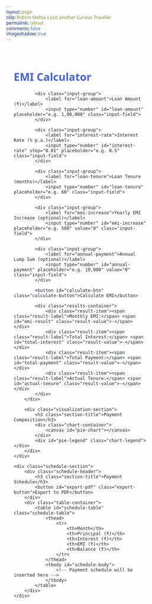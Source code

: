 ```yaml
---
layout: page
title: Ridhim Mehta x Just another Curious Traveller 
permalink: /about
comments: false
imageshadow: true
---
```


<html>
<div id="emi-calculator" class="emi-container">
    <div class="calculator-grid">
        <div class="input-section">
            <h2 class="calculator-title">EMI Calculator</h2>
            
            <div class="input-group">
                <label for="loan-amount">Loan Amount (₹)</label>
                <input type="number" id="loan-amount" placeholder="e.g. 1,00,000" class="input-field">
            </div>
            
            <div class="input-group">
                <label for="interest-rate">Interest Rate (% p.a.)</label>
                <input type="number" id="interest-rate" step="0.01" placeholder="e.g. 8.5" class="input-field">
            </div>
            
            <div class="input-group">
                <label for="loan-tenure">Loan Tenure (months)</label>
                <input type="number" id="loan-tenure" placeholder="e.g. 60" class="input-field">
            </div>
            
            <div class="input-group">
                <label for="emi-increase">Yearly EMI Increase (optional)</label>
                <input type="number" id="emi-increase" placeholder="e.g. 500" value="0" class="input-field">
            </div>
            
            <div class="input-group">
                <label for="annual-payment">Annual Lump Sum (optional)</label>
                <input type="number" id="annual-payment" placeholder="e.g. 10,000" value="0" class="input-field">
            </div>
            
            <button id="calculate-btn" class="calculate-button">Calculate EMI</button>
            
            <div class="results-container">
                <div class="result-item"><span class="result-label">Monthly EMI:</span> <span id="emi-result" class="result-value">-</span></div>
                <div class="result-item"><span class="result-label">Total Interest:</span> <span id="total-interest" class="result-value">-</span></div>
                <div class="result-item"><span class="result-label">Total Payment:</span> <span id="total-payment" class="result-value">-</span></div>
                <div class="result-item"><span class="result-label">Actual Tenure:</span> <span id="actual-tenure" class="result-value">-</span></div>
            </div>
        </div>
        
        <div class="visualization-section">
            <h3 class="section-title">Payment Composition</h3>
            <div class="chart-container">
                <canvas id="pie-chart"></canvas>
            </div>
            <div id="pie-legend" class="chart-legend"></div>
        </div>
    </div>
    
    <div class="schedule-section">
        <div class="schedule-header">
            <h3 class="section-title">Payment Schedule</h3>
            <button id="export-pdf" class="export-button">Export to PDF</button>
        </div>
        <div class="table-container">
            <table id="schedule-table" class="schedule-table">
                <thead>
                    <tr>
                        <th>Month</th>
                        <th>Principal (₹)</th>
                        <th>Interest (₹)</th>
                        <th>EMI (₹)</th>
                        <th>Balance (₹)</th>
                    </tr>
                </thead>
                <tbody id="schedule-body">
                    <!-- Payment schedule will be inserted here -->
                </tbody>
            </table>
        </div>
    </div>
</div>

<!-- Include libraries -->
<script src="https://cdn.jsdelivr.net/npm/chart.js"></script>
<script src="https://cdnjs.cloudflare.com/ajax/libs/jspdf/2.5.1/jspdf.umd.min.js"></script>
<script src="https://cdnjs.cloudflare.com/ajax/libs/jspdf-autotable/3.5.28/jspdf.plugin.autotable.min.js"></script>

<style>
:root {
    --primary-color: #4361ee;
    --secondary-color: #3f37c9;
    --accent-color: #4895ef;
    --light-color: #f8f9fa;
    --dark-color: #212529;
    --success-color: #4cc9f0;
    --danger-color: #f72585;
    --warning-color: #f8961e;
    --border-radius: 8px;
    --box-shadow: 0 4px 6px rgba(0, 0, 0, 0.1);
    --transition: all 0.3s ease;
}

* {
    box-sizing: border-box;
    margin: 0;
    padding: 0;
    font-family: 'Segoe UI', Tahoma, Geneva, Verdana, sans-serif;
}

.emi-container {
    max-width: 1200px;
    margin: 0 auto;
    padding: 20px;
    color: var(--dark-color);
}

.calculator-grid {
    display: grid;
    grid-template-columns: repeat(auto-fit, minmax(300px, 1fr));
    gap: 30px;
    margin-bottom: 30px;
}

.calculator-title {
    color: var(--primary-color);
    margin-bottom: 20px;
    font-size: 1.8rem;
}

.section-title {
    color: var(--secondary-color);
    margin-bottom: 15px;
    font-size: 1.4rem;
}

.input-group {
    margin-bottom: 15px;
}

.input-group label {
    display: block;
    margin-bottom: 5px;
    font-weight: 500;
    color: var(--dark-color);
}

.input-field {
    width: 100%;
    padding: 12px;
    border: 1px solid #ddd;
    border-radius: var(--border-radius);
    font-size: 1rem;
    transition: var(--transition);
}

.input-field:focus {
    outline: none;
    border-color: var(--primary-color);
    box-shadow: 0 0 0 2px rgba(67, 97, 238, 0.2);
}

.calculate-button {
    width: 100%;
    padding: 12px;
    background-color: var(--primary-color);
    color: white;
    border: none;
    border-radius: var(--border-radius);
    font-size: 1rem;
    font-weight: 600;
    cursor: pointer;
    transition: var(--transition);
    margin-top: 10px;
}

.calculate-button:hover {
    background-color: var(--secondary-color);
    box-shadow: var(--box-shadow);
}

.results-container {
    background-color: var(--light-color);
    padding: 20px;
    border-radius: var(--border-radius);
    margin-top: 20px;
}

.result-item {
    display: flex;
    justify-content: space-between;
    margin-bottom: 10px;
    padding-bottom: 10px;
    border-bottom: 1px solid #eee;
}

.result-item:last-child {
    border-bottom: none;
    margin-bottom: 0;
}

.result-label {
    font-weight: 500;
}

.result-value {
    font-weight: 600;
    color: var(--primary-color);
}

.visualization-section {
    background-color: white;
    padding: 20px;
    border-radius: var(--border-radius);
    box-shadow: var(--box-shadow);
    display: flex;
    flex-direction: column;
}

.chart-container {
    position: relative;
    height: 250px;
    width: 100%;
    margin: 0 auto;
}

.chart-legend {
    display: flex;
    justify-content: center;
    gap: 20px;
    margin-top: 15px;
    flex-wrap: wrap;
}

.chart-legend div {
    display: flex;
    align-items: center;
    font-size: 0.9rem;
}

.chart-legend span {
    display: inline-block;
    width: 12px;
    height: 12px;
    margin-right: 5px;
    border-radius: 2px;
}

.schedule-section {
    background-color: white;
    padding: 20px;
    border-radius: var(--border-radius);
    box-shadow: var(--box-shadow);
}

.schedule-header {
    display: flex;
    justify-content: space-between;
    align-items: center;
    margin-bottom: 15px;
    flex-wrap: wrap;
    gap: 10px;
}

.export-button {
    padding: 8px 16px;
    background-color: var(--danger-color);
    color: white;
    border: none;
    border-radius: var(--border-radius);
    font-size: 0.9rem;
    font-weight: 500;
    cursor: pointer;
    transition: var(--transition);
    display: none;
}

.export-button:hover {
    background-color: #d11a6b;
    box-shadow: var(--box-shadow);
}

.table-container {
    overflow-x: auto;
}

.schedule-table {
    width: 100%;
    border-collapse: collapse;
    font-size: 0.9rem;
}

.schedule-table th {
    background-color: var(--primary-color);
    color: white;
    padding: 12px;
    text-align: left;
}

.schedule-table td {
    padding: 10px 12px;
    border-bottom: 1px solid #eee;
}

.schedule-table tr:nth-child(even) {
    background-color: var(--light-color);
}

.schedule-table tr:hover {
    background-color: #e9ecef;
}

/* Responsive adjustments */
@media (max-width: 768px) {
    .calculator-grid {
        grid-template-columns: 1fr;
    }
    
    .calculator-title {
        font-size: 1.5rem;
    }
    
    .section-title {
        font-size: 1.2rem;
    }
    
    .input-field, .calculate-button {
        padding: 10px;
    }
    
    .schedule-table {
        font-size: 0.8rem;
    }
    
    .schedule-table th, .schedule-table td {
        padding: 8px 10px;
    }
}

@media (max-width: 480px) {
    .emi-container {
        padding: 15px;
    }
    
    .chart-legend {
        flex-direction: column;
        gap: 8px;
        align-items: flex-start;
    }
    
    .schedule-header {
        flex-direction: column;
        align-items: flex-start;
    }
    
    .export-button {
        width: 100%;
    }
}
</style>

<script>
// Initialize jsPDF
const { jsPDF } = window.jspdf;

// Format Indian currency with ₹ symbol and commas
function formatINR(amount) {
    return '₹' + amount.toFixed(2).replace(/\d(?=(\d{2})+\d\.)/g, '$&,');
}

// Variables for chart
let pieChart;

document.getElementById('calculate-btn').addEventListener('click', function() {
    // Get input values
    const loanAmount = parseFloat(document.getElementById('loan-amount').value);
    const interestRate = parseFloat(document.getElementById('interest-rate').value) / 100 / 12; // monthly rate
    const loanTenure = parseInt(document.getElementById('loan-tenure').value);
    const emiIncrease = parseFloat(document.getElementById('emi-increase').value) || 0;
    const annualPayment = parseFloat(document.getElementById('annual-payment').value) || 0;
    
    // Validate inputs
    if (isNaN(loanAmount) || isNaN(interestRate) || isNaN(loanTenure)) {
        alert('Please enter valid values for Loan Amount, Interest Rate, and Loan Tenure');
        return;
    }
    
    // Calculate initial EMI
    const emi = calculateEMI(loanAmount, interestRate, loanTenure);
    let principal = loanAmount;
    let totalInterest = 0;
    let actualMonths = 0;
    let currentEMI = emi;
    let schedule = [];
    
    // Generate payment schedule
    for (let month = 1; month <= loanTenure && principal > 0; month++) {
        const interest = principal * interestRate;
        let principalPaid = currentEMI - interest;
        
        // Adjust for final payment
        if (principalPaid > principal) {
            principalPaid = principal;
            currentEMI = principalPaid + interest;
        }
        
        // Check if this is the last month of the year for annual payment
        let annualPaymentThisMonth = 0;
        if (annualPayment > 0 && month % 12 === 0 && month !== loanTenure) {
            annualPaymentThisMonth = Math.min(annualPayment, principal);
            principalPaid += annualPaymentThisMonth;
            currentEMI += annualPaymentThisMonth;
        }
        
        principal -= principalPaid;
        totalInterest += interest;
        actualMonths = month;
        
        schedule.push({
            month,
            principal: principalPaid - annualPaymentThisMonth,
            interest,
            emi: currentEMI - annualPaymentThisMonth,
            annualPayment: annualPaymentThisMonth,
            balance: principal
        });
        
        // Increase EMI at the start of each year (after 12 months)
        if (emiIncrease > 0 && month % 12 === 0) {
            currentEMI += emiIncrease;
        }
    }
    
    // Display results with INR formatting
    document.getElementById('emi-result').textContent = formatINR(emi);
    document.getElementById('total-interest').textContent = formatINR(totalInterest);
    document.getElementById('total-payment').textContent = formatINR(loanAmount + totalInterest);
    document.getElementById('actual-tenure').textContent = `${actualMonths} months (${Math.ceil(actualMonths/12)} years)`;
    
    // Update pie chart
    updatePieChart(loanAmount, totalInterest);
    
    // Display payment schedule
    const scheduleBody = document.getElementById('schedule-body');
    scheduleBody.innerHTML = '';
    
    schedule.forEach(payment => {
        const row = document.createElement('tr');
        
        row.innerHTML = `
            <td>${payment.month}</td>
            <td>${formatINR(payment.principal)}</td>
            <td>${formatINR(payment.interest)}</td>
            <td>${formatINR(payment.emi)}${payment.annualPayment > 0 ? ` (+${formatINR(payment.annualPayment)})` : ''}</td>
            <td>${formatINR(payment.balance)}</td>
        `;
        
        scheduleBody.appendChild(row);
    });
    
    // Show export button
    document.getElementById('export-pdf').style.display = 'block';
    
    // Store schedule data for PDF export
    document.getElementById('export-pdf').onclick = function() {
        exportToPDF(schedule, loanAmount, interestRate * 12 * 100, emi, totalInterest, actualMonths);
    };
});

function calculateEMI(principal, monthlyRate, months) {
    return principal * monthlyRate * Math.pow(1 + monthlyRate, months) / (Math.pow(1 + monthlyRate, months) - 1);
}

function updatePieChart(principal, totalInterest) {
    const ctx = document.getElementById('pie-chart').getContext('2d');
    
    // Destroy previous chart if exists
    if (pieChart) {
        pieChart.destroy();
    }
    
    pieChart = new Chart(ctx, {
        type: 'doughnut',
        data: {
            labels: ['Principal', 'Interest'],
            datasets: [{
                data: [principal, totalInterest],
                backgroundColor: ['#4361ee', '#f72585'],
                borderWidth: 0,
                borderRadius: 6
            }]
        },
        options: {
            responsive: true,
            maintainAspectRatio: false,
            cutout: '65%',
            plugins: {
                legend: {
                    display: false
                },
                tooltip: {
                    callbacks: {
                        label: function(context) {
                            const label = context.label || '';
                            const value = context.raw || 0;
                            const total = context.dataset.data.reduce((a, b) => a + b, 0);
                            const percentage = Math.round((value / total) * 100);
                            return `${label}: ${formatINR(value)} (${percentage}%)`;
                        }
                    }
                }
            }
        }
    });
    
    // Update legend with actual values
    const legendHtml = `
        <div>
            <div><span style="background-color: #4361ee;"></span> 
            Principal: ${formatINR(principal)}</div>
            <div><span style="background-color: #f72585;"></span> 
            Interest: ${formatINR(totalInterest)}</div>
        </div>
    `;
    document.getElementById('pie-legend').innerHTML = legendHtml;
}

function exportToPDF(schedule, loanAmount, annualInterestRate, emi, totalInterest, actualMonths) {
    const doc = new jsPDF();
    
    // Add logo and header
    doc.setFontSize(10);
    doc.setTextColor(100);
    doc.text('Generated by: Your Company Name', 14, 10);
    doc.text('Date: ' + new Date().toLocaleDateString(), 180, 10, { align: 'right' });
    
    // Add title
    doc.setFontSize(18);
    doc.setTextColor(40);
    doc.setFont('helvetica', 'bold');
    doc.text('Loan EMI Payment Schedule', 105, 25, { align: 'center' });
    
    // Add divider line
    doc.setDrawColor(200);
    doc.setLineWidth(0.5);
    doc.line(14, 30, 196, 30);
    
    // Add summary section
    doc.setFontSize(12);
    doc.setTextColor(60);
    doc.setFont('helvetica', 'normal');
    
    const summaryYStart = 40;
    const col1 = 14;
    const col2 = 60;
    const col3 = 120;
    const col4 = 180;
    
    // Summary table headers
    doc.setFillColor(240, 240, 240);
    doc.rect(col1, summaryYStart, 180, 8, 'F');
    doc.setFont('helvetica', 'bold');
    doc.text('Loan Summary', 105, summaryYStart + 6, { align: 'center' });
    
    // Summary content
    doc.setFont('helvetica', 'normal');
    let y = summaryYStart + 16;
    
    doc.text('Loan Amount:', col1, y);
    doc.text(formatINR(loanAmount), col2, y);
    
    doc.text('Interest Rate:', col3, y);
    doc.text(annualInterestRate.toFixed(2) + '% p.a.', col4, y);
    y += 8;
    
    doc.text('Monthly EMI:', col1, y);
    doc.text(formatINR(emi), col2, y);
    
    doc.text('Loan Tenure:', col3, y);
    doc.text(`${actualMonths} months (${Math.ceil(actualMonths/12)} years)`, col4, y);
    y += 8;
    
    doc.text('Total Interest:', col1, y);
    doc.text(formatINR(totalInterest), col2, y);
    
    doc.text('Total Payment:', col3, y);
    doc.text(formatINR(loanAmount + totalInterest), col4, y);
    y += 12;
    
    // Add payment composition section
    doc.setFont('helvetica', 'bold');
    doc.text('Payment Composition', 105, y, { align: 'center' });
    y += 10;
    
    // Simple representation of pie chart data
    doc.setFontSize(10);
    doc.setFillColor(67, 97, 238);
    doc.rect(80, y, 10, 10, 'F');
    doc.setTextColor(0, 0, 0);
    doc.text('Principal: ' + formatINR(loanAmount), 95, y + 8);
    
    doc.setFillColor(247, 37, 133);
    doc.rect(80, y + 15, 10, 10, 'F');
    doc.text('Interest: ' + formatINR(totalInterest), 95, y + 23);
    y += 30;
    
    // Add payment schedule section header
    doc.setFillColor(240, 240, 240);
    doc.rect(col1, y, 180, 8, 'F');
    doc.setFont('helvetica', 'bold');
    doc.text('Payment Schedule', 105, y + 6, { align: 'center' });
    y += 10;
    
    // Prepare data for the table with INR formatting
    const tableData = schedule.map(payment => [
        payment.month,
        formatINR(payment.principal),
        formatINR(payment.interest),
        payment.annualPayment > 0 
            ? `${formatINR(payment.emi + payment.annualPayment)}\n(+${formatINR(payment.annualPayment)})`
            : formatINR(payment.emi),
        formatINR(payment.balance)
    ]);
    
    // Add the payment schedule table
    doc.autoTable({
        startY: y,
        head: [['Month', 'Principal (₹)', 'Interest (₹)', 'EMI (₹)', 'Balance (₹)']],
        body: tableData,
        margin: { top: y },
        styles: { 
            fontSize: 8,
            cellPadding: 3,
            overflow: 'linebreak'
        },
        headStyles: {
            fillColor: [67, 97, 238],
            textColor: [255, 255, 255],
            fontStyle: 'bold',
            fontSize: 9
        },
        alternateRowStyles: {
            fillColor: [245, 245, 245]
        },
        columnStyles: {
            0: { cellWidth: 15, halign: 'center' },
            1: { cellWidth: 30, halign: 'right' },
            2: { cellWidth: 30, halign: 'right' },
            3: { cellWidth: 45, halign: 'right' },
            4: { cellWidth: 30, halign: 'right' }
        },
        theme: 'grid',
        tableLineColor: [220, 220, 220],
        tableLineWidth: 0.1
    });
    
    // Add footer
    const pageCount = doc.internal.getNumberOfPages();
    for(let i = 1; i <= pageCount; i++) {
        doc.setPage(i);
        doc.setFontSize(8);
        doc.setTextColor(100);
        doc.text(`Page ${i} of ${pageCount}`, 105, 285, { align: 'center' });
        doc.text('Confidential - For customer use only', 105, 290, { align: 'center' });
    }
    
    // Save the PDF
    doc.save(`EMI_Schedule_${new Date().toISOString().slice(0,10)}.pdf`);
}
</script>
</html>
